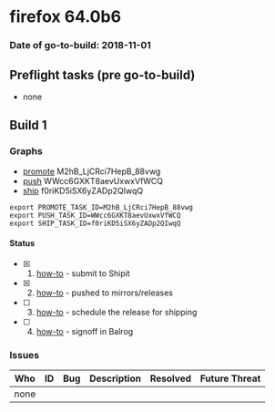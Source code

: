 # firefox 64.0b6

### Date of go-to-build: 2018-11-01

## Preflight tasks (pre go-to-build)
- none

## Build 1  

### Graphs
* [promote](https://tools.taskcluster.net/push-inspector/#/M2hB_LjCRci7HepB_88vwg) M2hB_LjCRci7HepB_88vwg
* [push](https://tools.taskcluster.net/push-inspector/#/WWcc6GXKT8aevUxwxVfWCQ) WWcc6GXKT8aevUxwxVfWCQ
* [ship](https://tools.taskcluster.net/push-inspector/#/f0riKD5iSX6yZADp2QIwqQ) f0riKD5iSX6yZADp2QIwqQ
```
export PROMOTE_TASK_ID=M2hB_LjCRci7HepB_88vwg
export PUSH_TASK_ID=WWcc6GXKT8aevUxwxVfWCQ
export SHIP_TASK_ID=f0riKD5iSX6yZADp2QIwqQ
```


#### Status
- [x] 1.  [how-to](https://wiki.mozilla.org/Release:Release_Automation_on_Mercurial:Starting_a_Release#Submit_to_Ship_It)  - submit to Shipit
- [x] 2.  [how-to](https://github.com/mozilla-releng/releasewarrior-2.0/blob/master/docs/release-promotion/desktop/howto.md#push-artifacts-to-releases-directory)  - pushed to mirrors/releases
- [ ] 3.  [how-to](https://github.com/mozilla-releng/releasewarrior-2.0/blob/master/docs/release-promotion/desktop/howto.md#ship-the-release)  - schedule the release for shipping
- [ ] 4.  [how-to](https://github.com/mozilla-releng/releasewarrior-2.0/blob/master/docs/release-promotion/desktop/howto.md#obtain-sign-offs-for-changes)  - signoff in Balrog

### Issues
| Who                 | ID               | Bug                                                                 | Description                | Resolved                | Future Threat                |
| ------------------- | ---------------- | ------------------------------------------------------------------- | -------------------------- | ----------------------- | ---------------------------- |
| none | | | | | |

